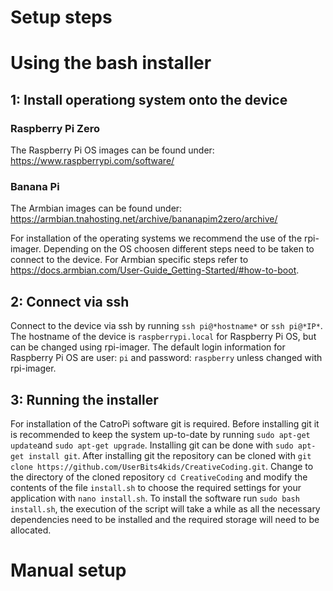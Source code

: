 # Setup steps

# Using the bash installer

## 1: Install operationg system onto the device
### Raspberry Pi Zero
The Raspberry Pi OS images can be found under: 
https://www.raspberrypi.com/software/

### Banana Pi 
The Armbian images can be found under: 
https://armbian.tnahosting.net/archive/bananapim2zero/archive/

For installation of the operating systems we recommend the use of the rpi-imager.
Depending on the OS choosen different steps need to be taken to connect to the device. For Armbian specific steps refer to https://docs.armbian.com/User-Guide_Getting-Started/#how-to-boot.

## 2: Connect via ssh

Connect to the device via ssh by running `ssh pi@*hostname*` or `ssh pi@*IP*`. The hostname of the device is `raspberrypi.local` for Raspberry Pi OS, but can be changed using rpi-imager. The default login information for Raspberry Pi OS are user: `pi` and password: `raspberry` unless changed with rpi-imager.

## 3: Running the installer
For installation of the CatroPi software git is required. Before installing git it is recommended to keep the system up-to-date by running `sudo apt-get update`and `sudo apt-get upgrade`. Installing git can be done with `sudo apt-get install git`. 
After installing git the repository can be cloned with `git clone https://github.com/UserBits4kids/CreativeCoding.git`. Change to the directory of the cloned repository `cd CreativeCoding` and modify the contents of the file `install.sh` to choose the required settings for your application with `nano install.sh`. To install the software run `sudo bash install.sh`, the execution of the script will take a while as all the necessary dependencies need to be installed and the required storage will need to be allocated. 


# Manual setup

